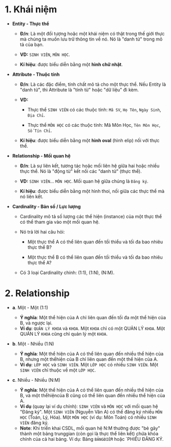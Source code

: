 # 1. Khái niệm

- **Entity - Thực thể**

    - **Đ/n**: Là một đối tượng hoặc một khái niệm có thật trong thế giới thực mà chúng ta muốn lưu trữ thông tin về nó. Nó là "danh từ" trong mô tả của bạn.

    - **VD:** `SINH VIÊN`, `MÔN HỌC`.

    - **Kí hiệu**: được biểu diễn bằng một **hình chữ nhật**.

- **Attribute - Thuộc tính**

    - **Đ/n**: Là các đặc điểm, tính chất mô tả cho một thực thể. Nếu Entity là "danh từ", thì Attribute là "tính từ" hoặc "dữ liệu" đi kèm.

    - **VD:** 
        - Thực thể `SINH VIÊN` có các thuộc tính: `Mã SV`, `Họ Tên`, `Ngày Sinh`, `Địa Chỉ`.

        - Thực thể `MÔN HỌC` có các thuộc tính: Mã Môn Học, `Tên Môn Học`, `Số Tín Chỉ`.

    - **Kí hiệu**: được biểu diễn bằng một **hình oval** (hình elip) nối với thực thể.

- **Relationship - Mối quan hệ**

    - **Đ/n**: Là sự liên kết, tương tác hoặc mối liên hệ giữa hai hoặc nhiều thực thể. Nó là "động từ" kết nối các "danh từ" (thực thể).

    - **VD:** `SINH VIÊN`... `MÔN HỌC`. Mối quan hệ giữa chúng là `Đăng ký`.

    - **Kí hiệu**: được biểu diễn bằng một hình thoi, nối giữa các thực thể mà nó liên kết.

- **Cardinality - Bản số / Lực lượng**

    - Cardinality mô tả số lượng các thể hiện (instance) của một thực thể có thể tham gia vào một mối quan hệ.

    - Nó trả lời hai câu hỏi:

        - Một thực thể A có thể liên quan đến tối thiểu và tối đa bao nhiêu thực thể B?

        - Một thực thể B có thể liên quan đến tối thiểu và tối đa bao nhiêu thực thể A?

    - Có 3 loại Cardinality chính: (1:1), (1:N), (N:M).

# 2. Relationship

- **a**. Một - Một (1:1)

    - **Ý nghĩa**: Một thể hiện của A chỉ liên quan đến tối đa một thể hiện của B, và ngược lại.
    - **Ví dụ**: `QUẢN LÝ KHOA` và `KHOA`.
        Một `KHOA` chỉ có một QUẢN LÝ `KHOA`.
        Một QUẢN LÝ `KHOA` cũng chỉ quản lý một `KHOA`.

- **b**. Một - Nhiều (1:N)
    - **Ý nghĩa**: Một thể hiện của A có thể liên quan đến nhiều thể hiện của B, nhưng một thểhiện của  B chỉ liên quan đến một thể hiện của A.
    - **Ví dụ**: `LỚP HỌC` và `SINH VIÊN`.
        Một `LỚP HỌC` có nhiều `SINH VIÊN`.
        Một `SINH VIÊN` chỉ thuộc về một `LỚP HỌC`.
- **c**. Nhiều - Nhiều (N:M)
    - **Ý nghĩa**: Một thể hiện của A có thể liên quan đến nhiều thể hiện của B, và một thểhiệncủa B    cũng       có thể liên quan đến nhiều thể hiện của A.
    - **Ví dụ** (quay lại ví dụ chính): `SINH VIÊN` và `MÔN HỌC` với mối quan hệ "Đăng ký".
        Một `SINH VIÊN` (Nguyễn Văn A) có thể đăng ký nhiều `MÔN HỌC` (Toán, Lý, Hóa).
        Một `MÔN HỌC` (ví dụ: Môn Toán) có nhiều `SINH VIÊN` đăng ký.
    - **Note**: Khi triển khai CSDL, mối quan hệ N:M thường được "bẻ gãy" thành một bảng trunggian  (còn         gọi là thực thể liên kết) chứa khóa chính của cả hai bảng. Ví dụ: Bảng `BẢNGĐIỂM`   hoặc `PHIẾU ĐĂNG KÝ.